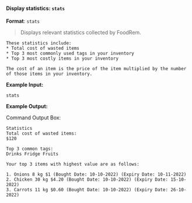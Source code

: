 <!-- markdownlint-disable-file first-line-h1 -->
#### Display statistics: `stats`

**Format**: `stats`

> Displays relevant statistics collected by FoodRem.

```note
These statistics include:
* Total cost of wasted items
* Top 3 most commonly used tags in your inventory
* Top 3 most costly items in your inventory

The cost of an item is the price of the item multiplied by the number of those items in your inventory.
```

**Example Input:**

```text
stats
```

**Example Output:**

Command Output Box:

```text
Statistics
Total cost of wasted items:
$120

Top 3 common tags:
Drinks Fridge Fruits

Your top 3 items with highest value are as follows:

1. Onions 8 kg $1 (Bought Date: 10-10-2022) (Expiry Date: 10-11-2022)
2. Chicken 30 kg $4.20 (Bought Date: 10-10-2022) (Expiry Date: 15-10-2022)
3. Carrots 11 kg $0.60 (Bought Date: 10-10-2022) (Expiry Date: 26-10-2022)
```
